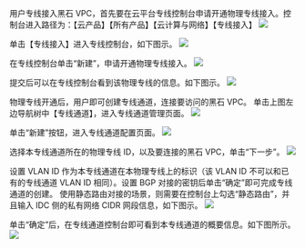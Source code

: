 用户专线接入黑石 VPC，首先要在云平台专线控制台申请开通物理专线接入。控制台进入路径为：【云产品】【所有产品】【云计算与网络】【专线接入】
![](http://imgcache.tce.fsphere.cn/image/mc.qcloudimg.com/static/img/8cef699bcff52a8fdaad81537b236d60/image.png)

单击【专线接入】进入专线控制台，如下图示。
![](http://imgcache.tce.fsphere.cn/image/mc.qcloudimg.com/static/img/63d1ba13111baa6a7ecf5e66b92e0fcf/image.png)

在专线控制台单击“新建”，申请开通物理专线接入。
![](http://imgcache.tce.fsphere.cn/image/mc.qcloudimg.com/static/img/379a192a71d8a0ff57aa6806b56817ca/image.png)

提交后可以在专线控制台看到该物理专线的信息。如下图示。
![](http://imgcache.tce.fsphere.cn/image/mc.qcloudimg.com/static/img/66ab9c158462822b0c25d669d2844402/image.png)

物理专线开通后，用户即可创建专线通道，连接要访问的黑石 VPC。
单击上图左边导航树中【专线通道】，进入专线通道管理页面。
![](http://imgcache.tce.fsphere.cn/image/mc.qcloudimg.com/static/img/e3230850cf6659b08a3fbfdced9fd38e/image.png)

单击“新建”按钮，进入专线通道配置页面。
![](http://imgcache.tce.fsphere.cn/image/mc.qcloudimg.com/static/img/cf607acca7deacd649367b4b36cb8daa/image.png)

选择本专线通道所在的物理专线 ID，以及要连接的黑石 VPC，单击“下一步”。
![](http://imgcache.tce.fsphere.cn/image/mc.qcloudimg.com/static/img/05d79db968fa4549702385fa25cdc8bd/image.png)

设置 VLAN ID 作为本专线通道在本物理专线上的标识（该 VLAN ID 不可以和已有的专线通道 VLAN ID 相同）。设置 BGP 对接的密钥后单击“确定”即可完成专线通道的创建。
使用静态路由对接的场景，则需要在控制台上勾选“静态路由”，并且输入 IDC 侧的私有网络 CIDR 网段信息，如下图示。
![](http://imgcache.tce.fsphere.cn/image/mc.qcloudimg.com/static/img/71e65fb5d89f2bd51f47b45b02d1c1ff/image.png)

单击“确定”后，在专线通道控制台即可看到本专线通道的概要信息。如下图所示。
![](http://imgcache.tce.fsphere.cn/image/mc.qcloudimg.com/static/img/d35a06647dfdcf2e3f9b88c11228bd0b/image.png)

